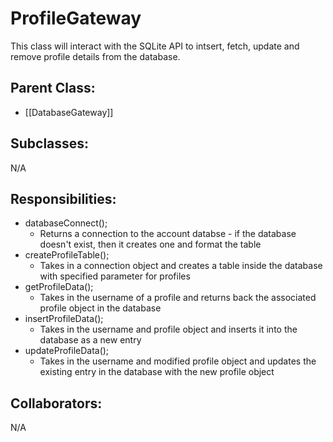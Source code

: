 # ProfileGateway
This class will interact with the SQLite API to intsert, fetch, update and remove profile details from the database.

## Parent Class:
- [[DatabaseGateway]]

## Subclasses:
N/A

## Responsibilities:
- databaseConnect();
	- Returns a connection to the account databse - if the database doesn't exist, then it creates one and format the table
- createProfileTable();
	- Takes in a connection object and creates a table inside the database with specified parameter for profiles
- getProfileData();
	- Takes in the username of a profile and returns back the associated profile object in the database
- insertProfileData();
	- Takes in the username and profile object and inserts it into the database as a new entry
 - updateProfileData();
	 - Takes in the username and modified profile object and updates the existing entry in the database with the new profile object
	 
## Collaborators:
N/A